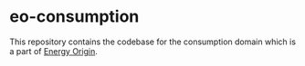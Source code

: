 # eo-consumption
This repository contains the codebase for the consumption domain which is a part of [Energy Origin](https://github.com/Energinet-DataHub/energy-origin).
